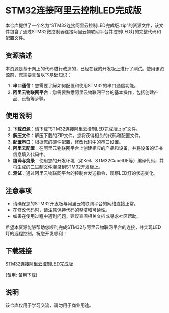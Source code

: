 # STM32连接阿里云控制LED完成版

本仓库提供了一个名为“STM32连接阿里云控制LED完成版.zip”的资源文件，该文件包含了通过STM32微控制器连接阿里云物联网平台并控制LED灯的完整代码和配置文件。

## 资源描述

本资源是基于网上的代码进行改造的，已经在我的开发板上进行了测试。使用该资源前，您需要具备以下基础知识：

1. **串口通信**：您需要了解如何配置和使用STM32的串口通信功能。
2. **阿里云物联网平台**：您需要熟悉阿里云物联网平台的基本操作，包括创建产品、设备等步骤。

## 使用说明

1. **下载资源**：请下载“STM32连接阿里云控制LED完成版.zip”文件。
2. **解压文件**：解压下载的ZIP文件，您将获得相关的代码和配置文件。
3. **配置串口**：根据您的硬件配置，修改代码中的串口设置。
4. **阿里云配置**：在阿里云物联网平台上创建相应的产品和设备，并将设备的证书信息填入代码中。
5. **编译与烧录**：使用您的开发环境（如Keil、STM32CubeIDE等）编译代码，并将生成的二进制文件烧录到STM32开发板上。
6. **测试**：通过阿里云物联网平台的控制台发送指令，观察LED灯的状态变化。

## 注意事项

- 请确保您的STM32开发板与阿里云物联网平台的网络连接正常。
- 在修改代码时，请注意保持代码的整洁和可读性。
- 如果在使用过程中遇到问题，建议查阅相关文档或寻求社区帮助。

希望本资源能够帮助您顺利完成STM32与阿里云物联网平台的连接，并实现LED灯的远程控制。祝您开发顺利！

## 下载链接
[STM32连接阿里云控制LED完成版](https://pan.quark.cn/s/c78d2a412426) 

(备用: [备用下载](https://pan.baidu.com/s/1EZ1bV1AESrlyWg_un1DrKA?pwd=1234))

## 说明

该仓库仅用于学习交流，请勿用于商业用途。
